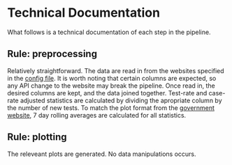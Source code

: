 # Technical Documentation

What follows is a technical documentation of each step in the pipeline.

## Rule: preprocessing

Relatively straightforward.
The data are read in from the websites specified in the
[config file](config/config.yaml).
It is worth noting that certain columns are expected,
so any API change to the website may break the pipeline.
Once read in,
the desired columns are kept,
and the data joined together.
Test-rate and case-rate adjusted statistics are calculated
by dividing the apropriate column by the number of new tests.
To match the plot format from the
[government website][uk_covid],
7 day rolling averages are calculated for all statistics.

## Rule: plotting

The releveant plots are generated.
No data manipulations occurs.

[uk_covid]: https://coronavirus.data.gov.uk "UK Coronavirus Data"
